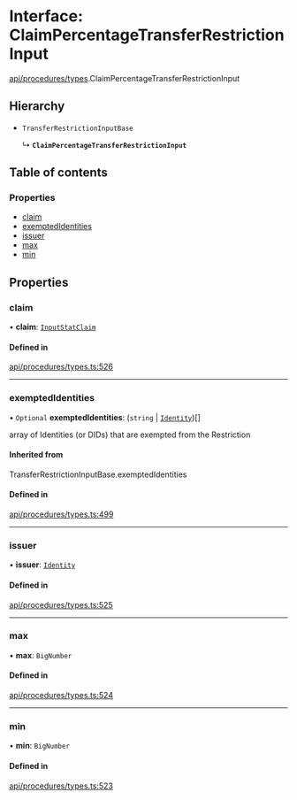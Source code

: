 # Interface: ClaimPercentageTransferRestrictionInput

[api/procedures/types](../wiki/api.procedures.types).ClaimPercentageTransferRestrictionInput

## Hierarchy

- `TransferRestrictionInputBase`

  ↳ **`ClaimPercentageTransferRestrictionInput`**

## Table of contents

### Properties

- [claim](../wiki/api.procedures.types.ClaimPercentageTransferRestrictionInput#claim)
- [exemptedIdentities](../wiki/api.procedures.types.ClaimPercentageTransferRestrictionInput#exemptedidentities)
- [issuer](../wiki/api.procedures.types.ClaimPercentageTransferRestrictionInput#issuer)
- [max](../wiki/api.procedures.types.ClaimPercentageTransferRestrictionInput#max)
- [min](../wiki/api.procedures.types.ClaimPercentageTransferRestrictionInput#min)

## Properties

### claim

• **claim**: [`InputStatClaim`](../wiki/api.entities.types#inputstatclaim)

#### Defined in

[api/procedures/types.ts:526](https://github.com/PolymeshAssociation/polymesh-sdk/blob/88db4a91/src/api/procedures/types.ts#L526)

___

### exemptedIdentities

• `Optional` **exemptedIdentities**: (`string` \| [`Identity`](../wiki/api.entities.Identity.Identity))[]

array of Identities (or DIDs) that are exempted from the Restriction

#### Inherited from

TransferRestrictionInputBase.exemptedIdentities

#### Defined in

[api/procedures/types.ts:499](https://github.com/PolymeshAssociation/polymesh-sdk/blob/88db4a91/src/api/procedures/types.ts#L499)

___

### issuer

• **issuer**: [`Identity`](../wiki/api.entities.Identity.Identity)

#### Defined in

[api/procedures/types.ts:525](https://github.com/PolymeshAssociation/polymesh-sdk/blob/88db4a91/src/api/procedures/types.ts#L525)

___

### max

• **max**: `BigNumber`

#### Defined in

[api/procedures/types.ts:524](https://github.com/PolymeshAssociation/polymesh-sdk/blob/88db4a91/src/api/procedures/types.ts#L524)

___

### min

• **min**: `BigNumber`

#### Defined in

[api/procedures/types.ts:523](https://github.com/PolymeshAssociation/polymesh-sdk/blob/88db4a91/src/api/procedures/types.ts#L523)
